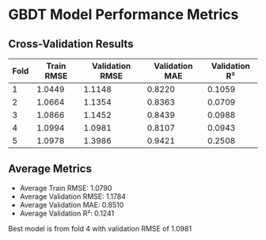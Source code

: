 # GBDT Model Performance Metrics

## Cross-Validation Results

| Fold | Train RMSE | Validation RMSE | Validation MAE | Validation R² |
|------|------------|-----------------|----------------|---------------|
| 1    | 1.0449      | 1.1148           | 0.8220          | 0.1059          |
| 2    | 1.0664      | 1.1354           | 0.8363          | 0.0709          |
| 3    | 1.0866      | 1.1452           | 0.8439          | 0.0988          |
| 4    | 1.0994      | 1.0981           | 0.8107          | 0.0943          |
| 5    | 1.0978      | 1.3986           | 0.9421          | 0.2508          |

## Average Metrics

- Average Train RMSE: 1.0790
- Average Validation RMSE: 1.1784
- Average Validation MAE: 0.8510
- Average Validation R²: 0.1241

Best model is from fold 4 with validation RMSE of 1.0981
